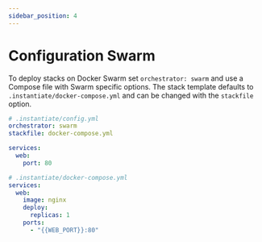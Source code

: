 ```yaml
---
sidebar_position: 4
---
```


# Configuration Swarm

To deploy stacks on Docker Swarm set `orchestrator: swarm` and use a Compose file with Swarm specific options. The stack template defaults to `.instantiate/docker-compose.yml` and can be changed with the `stackfile` option.

```yaml
# .instantiate/config.yml
orchestrator: swarm
stackfile: docker-compose.yml

services:
  web:
    port: 80
```

```yaml
# .instantiate/docker-compose.yml
services:
  web:
    image: nginx
    deploy:
      replicas: 1
    ports:
      - "{{WEB_PORT}}:80"
```
